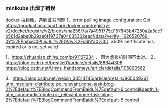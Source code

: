 ### minikube 出现了错误

docker 拉镜像，遇到证书问题
1、error pulling image configuration: Get https://production.cloudflare.docker.com/registry-v2/docker/registry/v2/blobs/sha256/7a/7a4951775d157843b47250a2a5cc7b561d2abe0b29ae6f19737a04635302eacf/data?verify=1626520769-0Y%2FPmbxO0PLeJ9Il%2FGVw%2FcSbYa0%3D: x509: certificate has expired or is not yet valid

1、https://zhuanlan.zhihu.com/p/91167234 ， 因为虚拟机时间不太对。
2、https://blog.csdn.net/bestjie01/article/details/88644306 
https://blog.csdn.net/Urms_handsomeyu/article/details/105890562

3、https://blog.csdn.net/weixin_30514745/article/details/96504936?utm_medium=distribute.pc_relevant.none-task-blog-2%7Edefault%7EBlogCommendFromBaidu%7Edefault-6.control&depth_1-utm_source=distribute.pc_relevant.none-task-blog-2%7Edefault%7EBlogCommendFromBaidu%7Edefault-6.control